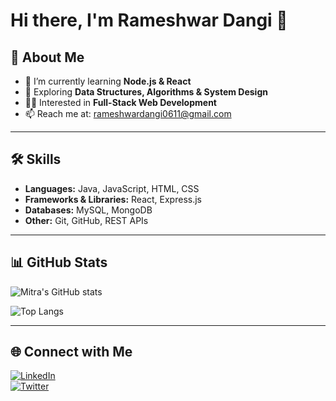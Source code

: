 
# Hi there, I'm Rameshwar Dangi 👋

## 🚀 About Me
- 🔭 I’m currently learning **Node.js & React**
- 🌱 Exploring **Data Structures, Algorithms & System Design**
- 👨‍💻 Interested in **Full-Stack Web Development**
- 📫 Reach me at: rameshwardangi0611@gmail.com

---

## 🛠️ Skills
- **Languages:** Java, JavaScript, HTML, CSS  
- **Frameworks & Libraries:** React, Express.js  
- **Databases:** MySQL, MongoDB  
- **Other:** Git, GitHub, REST APIs

---

## 📊 GitHub Stats
![Mitra's GitHub stats](https://github-readme-stats.vercel.app/api?username=rameshwar0611&show_icons=true&theme=radical)

![Top Langs](https://github-readme-stats.vercel.app/api/top-langs/?username=rameshwar0611&layout=compact&theme=radical)

---

## 🌐 Connect with Me
[![LinkedIn](https://img.shields.io/badge/LinkedIn-blue?style=flat&logo=linkedin)](https://www.linkedin.com/in/rameshwar-dangi-0a8000318/)  
[![Twitter](https://img.shields.io/badge/Twitter-black?style=flat&logo=twitter)](https://twitter.com/rameshwar_408)  
